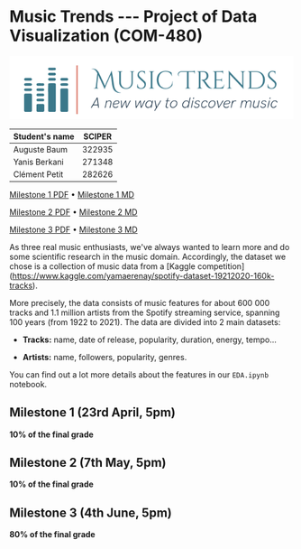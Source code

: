 # Music Trends --- Project of Data Visualization (COM-480)

![Our logo](milestones/logo.png)

| Student's name | SCIPER |
| -------------- | ------ |
| Auguste Baum   | 322935 |
| Yanis Berkani  | 271348 |
| Clément Petit  | 282626 |

[Milestone 1 PDF](milestones/milestone1.pdf) • [Milestone 1 MD](milestones/milestone1.md)

[Milestone 2 PDF](milestones/milestone2.pdf) • [Milestone 2 MD](milestones/milestone2.md)

[Milestone 3 PDF](milestones/milestone3.pdf) • [Milestone 3 MD](milestones/milestone3.md)

As three real music enthusiasts, we've always wanted to learn more and
do some scientific research in the music domain. Accordingly, the
dataset we chose is a collection of music data from a [Kaggle competition]
(https://www.kaggle.com/yamaerenay/spotify-dataset-19212020-160k-tracks).

More precisely, the data consists of music features for about 600 000
tracks and 1.1 million artists from the Spotify streaming service,
spanning 100 years (from 1922 to 2021). The data are divided into 2 main
datasets:

-   **Tracks:** name, date of release, popularity, duration, energy,
    tempo...

-   **Artists:** name, followers, popularity, genres.

You can find out a lot more details about the features in our
`EDA.ipynb` notebook.

## Milestone 1 (23rd April, 5pm)

**10% of the final grade**

## Milestone 2 (7th May, 5pm)

**10% of the final grade**

## Milestone 3 (4th June, 5pm)

**80% of the final grade**
